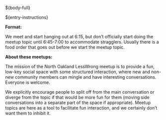 ${body-full}

${entry-instructions}

**Format:**

We meet and start hanging out at 6:15, but don’t officially start doing the meetup topic until 6:45-7:00 to accommodate stragglers. Usually there is a food order that goes out before we start the meetup topic.

**About these meetups:**

The mission of the North Oakland LessWrong meetup is to provide a fun, low-key social space with some structured interaction, where new and non-new community members can mingle and have interesting conversations. Everyone is welcome.

We explicitly encourage people to split off from the main conversation or diverge from the topic if that would be more fun for them (moving side conversations into a separate part of the space if appropriate). Meetup topics are here as a tool to facilitate fun interaction, and we certainly don’t want them to inhibit it.
